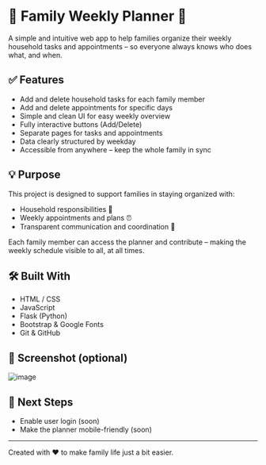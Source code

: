 # 🧹 Family Weekly Planner 📅

A simple and intuitive web app to help families organize their weekly household tasks and appointments – so everyone always knows who does what, and when.

## ✅ Features

- Add and delete household tasks for each family member
- Add and delete appointments for specific days
- Simple and clean UI for easy weekly overview
- Fully interactive buttons (Add/Delete)
- Separate pages for tasks and appointments
- Data clearly structured by weekday
- Accessible from anywhere – keep the whole family in sync

## 💡 Purpose

This project is designed to support families in staying organized with:
- Household responsibilities 🧽
- Weekly appointments and plans ⏰
- Transparent communication and coordination 💬

Each family member can access the planner and contribute – making the weekly schedule visible to all, at all times.

## 🛠️ Built With

- HTML / CSS
- JavaScript
- Flask (Python)
- Bootstrap & Google Fonts
- Git & GitHub

## 📸 Screenshot (optional)

![image](https://github.com/user-attachments/assets/4ad12c0e-02f6-4db3-8784-f55ea6b8ffe1)


## 🚀 Next Steps

- Enable user login (soon)
- Make the planner mobile-friendly (soon)

---

Created with ❤️ to make family life just a bit easier.
